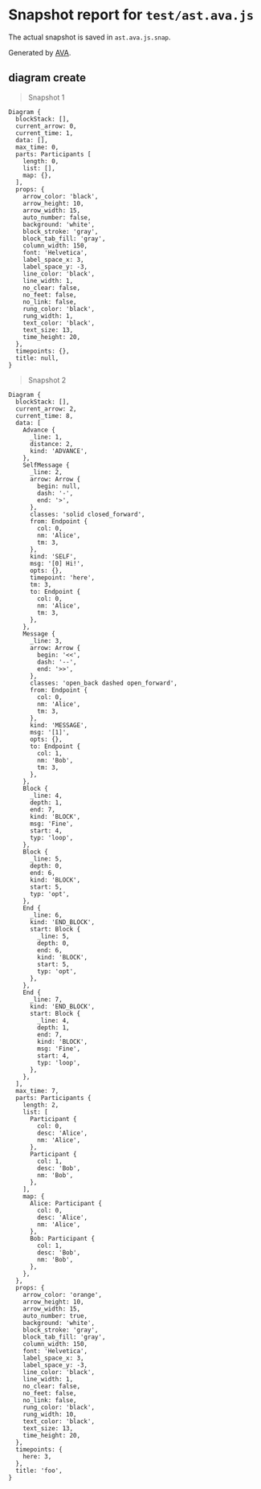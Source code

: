 # Snapshot report for `test/ast.ava.js`

The actual snapshot is saved in `ast.ava.js.snap`.

Generated by [AVA](https://ava.li).

## diagram create

> Snapshot 1

    Diagram {
      blockStack: [],
      current_arrow: 0,
      current_time: 1,
      data: [],
      max_time: 0,
      parts: Participants [
        length: 0,
        list: [],
        map: {},
      ],
      props: {
        arrow_color: 'black',
        arrow_height: 10,
        arrow_width: 15,
        auto_number: false,
        background: 'white',
        block_stroke: 'gray',
        block_tab_fill: 'gray',
        column_width: 150,
        font: 'Helvetica',
        label_space_x: 3,
        label_space_y: -3,
        line_color: 'black',
        line_width: 1,
        no_clear: false,
        no_feet: false,
        no_link: false,
        rung_color: 'black',
        rung_width: 1,
        text_color: 'black',
        text_size: 13,
        time_height: 20,
      },
      timepoints: {},
      title: null,
    }

> Snapshot 2

    Diagram {
      blockStack: [],
      current_arrow: 2,
      current_time: 8,
      data: [
        Advance {
          _line: 1,
          distance: 2,
          kind: 'ADVANCE',
        },
        SelfMessage {
          _line: 2,
          arrow: Arrow {
            begin: null,
            dash: '-',
            end: '>',
          },
          classes: 'solid closed_forward',
          from: Endpoint {
            col: 0,
            nm: 'Alice',
            tm: 3,
          },
          kind: 'SELF',
          msg: '[0] Hi!',
          opts: {},
          timepoint: 'here',
          tm: 3,
          to: Endpoint {
            col: 0,
            nm: 'Alice',
            tm: 3,
          },
        },
        Message {
          _line: 3,
          arrow: Arrow {
            begin: '<<',
            dash: '--',
            end: '>>',
          },
          classes: 'open_back dashed open_forward',
          from: Endpoint {
            col: 0,
            nm: 'Alice',
            tm: 3,
          },
          kind: 'MESSAGE',
          msg: '[1]',
          opts: {},
          to: Endpoint {
            col: 1,
            nm: 'Bob',
            tm: 3,
          },
        },
        Block {
          _line: 4,
          depth: 1,
          end: 7,
          kind: 'BLOCK',
          msg: 'Fine',
          start: 4,
          typ: 'loop',
        },
        Block {
          _line: 5,
          depth: 0,
          end: 6,
          kind: 'BLOCK',
          start: 5,
          typ: 'opt',
        },
        End {
          _line: 6,
          kind: 'END_BLOCK',
          start: Block {
            _line: 5,
            depth: 0,
            end: 6,
            kind: 'BLOCK',
            start: 5,
            typ: 'opt',
          },
        },
        End {
          _line: 7,
          kind: 'END_BLOCK',
          start: Block {
            _line: 4,
            depth: 1,
            end: 7,
            kind: 'BLOCK',
            msg: 'Fine',
            start: 4,
            typ: 'loop',
          },
        },
      ],
      max_time: 7,
      parts: Participants {
        length: 2,
        list: [
          Participant {
            col: 0,
            desc: 'Alice',
            nm: 'Alice',
          },
          Participant {
            col: 1,
            desc: 'Bob',
            nm: 'Bob',
          },
        ],
        map: {
          Alice: Participant {
            col: 0,
            desc: 'Alice',
            nm: 'Alice',
          },
          Bob: Participant {
            col: 1,
            desc: 'Bob',
            nm: 'Bob',
          },
        },
      },
      props: {
        arrow_color: 'orange',
        arrow_height: 10,
        arrow_width: 15,
        auto_number: true,
        background: 'white',
        block_stroke: 'gray',
        block_tab_fill: 'gray',
        column_width: 150,
        font: 'Helvetica',
        label_space_x: 3,
        label_space_y: -3,
        line_color: 'black',
        line_width: 1,
        no_clear: false,
        no_feet: false,
        no_link: false,
        rung_color: 'black',
        rung_width: 10,
        text_color: 'black',
        text_size: 13,
        time_height: 20,
      },
      timepoints: {
        here: 3,
      },
      title: 'foo',
    }
